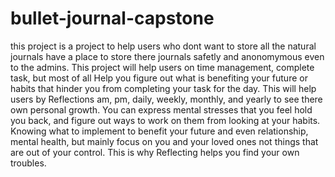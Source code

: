 # bullet-journal-capstone
this project is a project to help users who dont want to store all the natural journals have a place to store there journals safetly and anonomymous
even to the admins. This project will help users on time management, complete task, but most of all Help you figure out what is benefiting your 
future or habits that hinder you from completing your task for the day. 
  This will help users by Reflections am, pm, daily, weekly, monthly, and yearly to see there own personal growth. You can express mental stresses
  that you feel hold you back, and figure out ways to work on them from looking at your habits. Knowing what to implement to benefit your future and 
  even relationship, mental health, but mainly focus on you and your loved ones not things that are out of your control. This is why Reflecting helps
  you find your own troubles.

